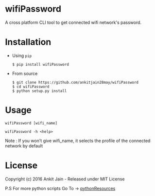 # wifiPassword

A cross platform CLI tool to get connected wifi network's password.

Installation
============

* Using `pip`

    ```shell
    $ pip install wifiPassword
    ```

* From source

    ```shell
    $ git clone https://github.com/ankitjain28may/wifiPassword
    $ cd wifiPassword
    $ python setup.py install
    ```

Usage
======

` wifiPassword [wifi_name] `

` wifiPassword -h <help> `


Note : If you won't give wifi_name, it selects the profile of the connected network by default

License
========

Copyright (c) 2016 Ankit Jain - Released under MIT License

P.S For more python scripts Go To -> [pythonResources](https://github.com/ankitjain28may/pythonResources)
